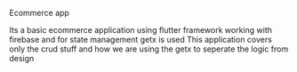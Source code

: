 Ecommerce app

Its a basic ecommerce application using flutter framework working with firebase and for state management getx is used
This application covers only the crud stuff and how we are using the getx to seperate the logic from design
